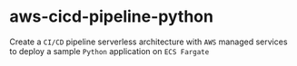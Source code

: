 # aws-cicd-pipeline-python
Create a `CI/CD` pipeline serverless architecture with `AWS` managed services to deploy a sample `Python` application on `ECS Fargate`
